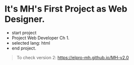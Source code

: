 # It's MH's First Project as Web Designer.

* start project
 * Project Web Developer Ch 1.
 * selected lang: html
* end project.

> To check version 2: https://elpro-mh.github.io/MH-v2.0
